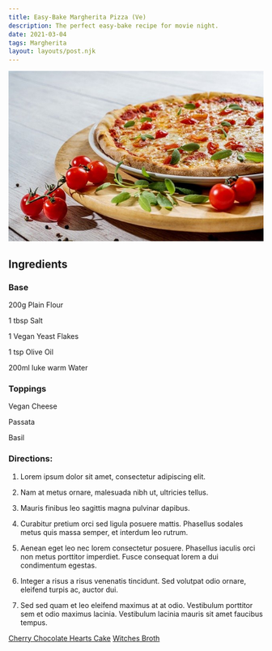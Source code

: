 ```yaml
---
title: Easy-Bake Margherita Pizza (Ve)
description: The perfect easy-bake recipe for movie night. 
date: 2021-03-04
tags: Margherita
layout: layouts/post.njk
---
```

<img class="d-block w-100" src="/img/PizzaEasyBakes.jpg" alt="An image of a cheese and tomato pizza">

## Ingredients

### Base

200g Plain Flour

1 tbsp Salt

1 Vegan Yeast Flakes

1 tsp Olive Oil

200ml luke warm Water

### Toppings

Vegan Cheese

Passata 

Basil


### Directions: 

1. Lorem ipsum dolor sit amet, consectetur adipiscing elit.

2. Nam at metus ornare, malesuada nibh ut, ultricies tellus.

3. Mauris finibus leo sagittis magna pulvinar dapibus.

4. Curabitur pretium orci sed ligula posuere mattis.
Phasellus sodales metus quis massa semper, et interdum leo rutrum.

5. Aenean eget leo nec lorem consectetur posuere.
Phasellus iaculis orci non metus porttitor imperdiet.
Fusce consequat lorem a dui condimentum egestas.

6. Integer a risus a risus venenatis tincidunt.
Sed volutpat odio ornare, eleifend turpis ac, auctor dui.

7. Sed sed quam et leo eleifend maximus at at odio.
Vestibulum porttitor sem et odio maximus lacinia.
Vestibulum lacinia mauris sit amet faucibus tempus.


<a href="{{ '/posts/firstpost/' | url }}">Cherry Chocolate Hearts Cake</a>
<a href="{{ '/posts/thirdpost/' | url }}">Witches Broth</a>


